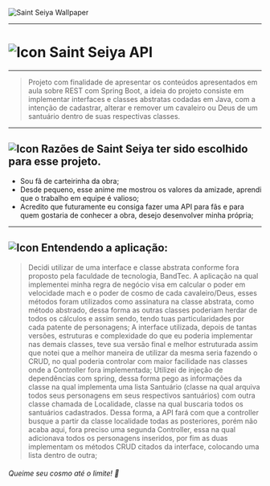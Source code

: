 ![Saint Seiya Wallpaper](https://img.ibxk.com.br/2017/11/27/27171512909346.jpg?w=1120&h=420&mode=crop&scale=both)


---
# ![Icon](https://styles.redditmedia.com/t5_xy3ru/styles/communityIcon_radt7oe4fpo31.png) Saint Seiya API
---
> Projeto com finalidade de apresentar os conteúdos apresentados em aula sobre REST com Spring Boot, a ideia do projeto consiste em implementar interfaces e classes abstratas codadas em Java, com a intenção de cadastrar, alterar e remover um cavaleiro ou Deus de um santuário dentro de suas respectivas classes.
---
## ![Icon](https://styles.redditmedia.com/t5_xy3ru/styles/communityIcon_radt7oe4fpo31.png) Razões de Saint Seiya ter sido escolhido para esse projeto.

 - Sou fã de carteirinha da obra;
 - Desde pequeno, esse anime me mostrou os valores da amizade, aprendi que o trabalho em equipe é valioso;
 - Acredito que futuramente eu consiga fazer uma API para fãs e para quem gostaria de conhecer a obra, desejo desenvolver minha própria;

---

## ![Icon](https://styles.redditmedia.com/t5_xy3ru/styles/communityIcon_radt7oe4fpo31.png) Entendendo a aplicação:
> Decidi utilizar de uma interface e classe abstrata conforme fora proposto pela faculdade de tecnologia, BandTec. A aplicação na qual implementei minha regra de negócio visa em calcular o poder em velocidade mach e o poder de cosmo de cada cavaleiro/Deus, esses métodos foram utilizados como assinatura na classe abstrata, como método abstrado, dessa forma as outras classes poderiam herdar de todos os cálculos e assim sendo, tendo tuas particularidades por cada patente de personagens;
> A interface utilizada, depois de tantas versões, estruturas e complexidade do que eu poderia implementar nas demais classes, teve sua versão final e melhor estruturada assim que notei que a melhor maneira de utilizar da mesma seria fazendo o CRUD, no qual poderia controlar com maior facilidade nas classes onde a Controller fora implementada;
> Utilizei de injeção de dependências com spring, dessa forma pego as informações da classe na qual implementa uma lista Santuário (classe na qual arquiva todos seus personagens em seus respectivos santuários) com outra classe chamada de Localidade, classe na qual buscaria todos os santuários cadastrados. Dessa forma, a API fará com que a controller busque a partir da classe localidade todas as posteriores, porém não acaba aqui, fora preciso uma segunda Controller, essa na qual adicionava todos os personagens inseridos, por fim as duas implementam os métodos CRUD citados da interface, colocando uma lista dentro de outra; 


###### Queime seu cosmo até o limite! 🌌 

